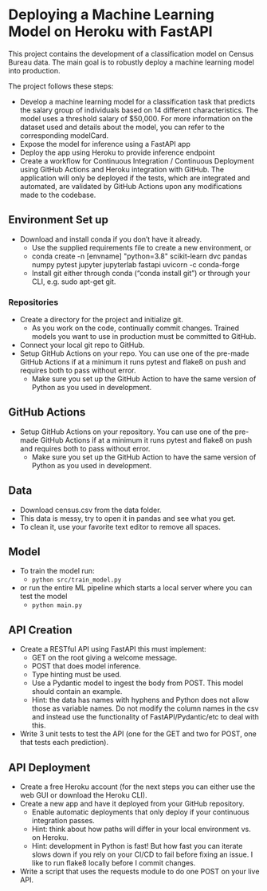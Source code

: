 # Deploying a Machine Learning Model on Heroku with FastAPI

This project contains the development of a classification model on Census Bureau data. The main goal is to robustly deploy a machine learning model into production.

The project follows these steps:
* Develop a machine learning model for a classification task that predicts the salary group of individuals based on 14 different characteristics. The model uses a threshold salary of $50,000. For more information on the dataset used and details about the model, you can refer to the corresponding modelCard.
* Expose the model for inference using a FastAPI app
* Deploy the app using Heroku to provide inference endpoint
* Create a workflow for Continuous Integration / Continuous Deployment using GitHub Actions and Heroku integration with GitHub. The application will only be deployed if the tests, which are integrated and automated, are validated by GitHub Actions upon any modifications made to the codebase.


## Environment Set up

* Download and install conda if you don’t have it already.
    * Use the supplied requirements file to create a new environment, or
    * conda create -n [envname] "python=3.8" scikit-learn dvc pandas numpy pytest jupyter jupyterlab fastapi uvicorn -c conda-forge
    * Install git either through conda (“conda install git”) or through your CLI, e.g. sudo apt-get git.

### Repositories 

* Create a directory for the project and initialize git.
    * As you work on the code, continually commit changes. Trained models you want to use in production must be committed to GitHub.
* Connect your local git repo to GitHub.
* Setup GitHub Actions on your repo. You can use one of the pre-made GitHub Actions if at a minimum it runs pytest and flake8 on push and requires both to pass without error.
    * Make sure you set up the GitHub Action to have the same version of Python as you used in development.

## GitHub Actions

* Setup GitHub Actions on your repository. You can use one of the pre-made GitHub Actions if at a minimum it runs pytest and flake8 on push and requires both to pass without error.
   * Make sure you set up the GitHub Action to have the same version of Python as you used in development.

## Data

* Download census.csv from the data folder.
* This data is messy, try to open it in pandas and see what you get.
* To clean it, use your favorite text editor to remove all spaces.

## Model

* To train the model run:
   * `python src/train_model.py`
* or run the entire ML pipeline which starts a local server where you can test the model
   * `python main.py`


## API Creation

* Create a RESTful API using FastAPI this must implement:
   * GET on the root giving a welcome message.
   * POST that does model inference.
   * Type hinting must be used.
   * Use a Pydantic model to ingest the body from POST. This model should contain an example.
    * Hint: the data has names with hyphens and Python does not allow those as variable names. Do not modify the column names in the csv and instead use the functionality of FastAPI/Pydantic/etc to deal with this.
* Write 3 unit tests to test the API (one for the GET and two for POST, one that tests each prediction).

## API Deployment

* Create a free Heroku account (for the next steps you can either use the web GUI or download the Heroku CLI).
* Create a new app and have it deployed from your GitHub repository.
   * Enable automatic deployments that only deploy if your continuous integration passes.
   * Hint: think about how paths will differ in your local environment vs. on Heroku.
   * Hint: development in Python is fast! But how fast you can iterate slows down if you rely on your CI/CD to fail before fixing an issue. I like to run flake8 locally before I commit changes.
* Write a script that uses the requests module to do one POST on your live API.
